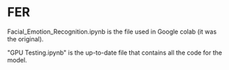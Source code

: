 # FER
Facial_Emotion_Recognition.ipynb is the file used in Google colab (it was the original).

"GPU Testing.ipynb" is the up-to-date file that contains all the code for the model. 
